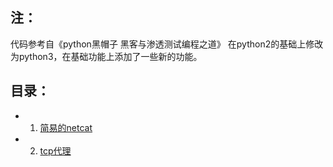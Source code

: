 ## 注：
代码参考自《python黑帽子 黑客与渗透测试编程之道》
在python2的基础上修改为python3，在基础功能上添加了一些新的功能。

## 目录：
- 1. [简易的netcat](https://github.com/saucer-man/python-Black-hat/blob/master/netcat.py)
- 2. [tcp代理](https://github.com/saucer-man/python-Black-hat/blob/master/TcpProxy.py)
